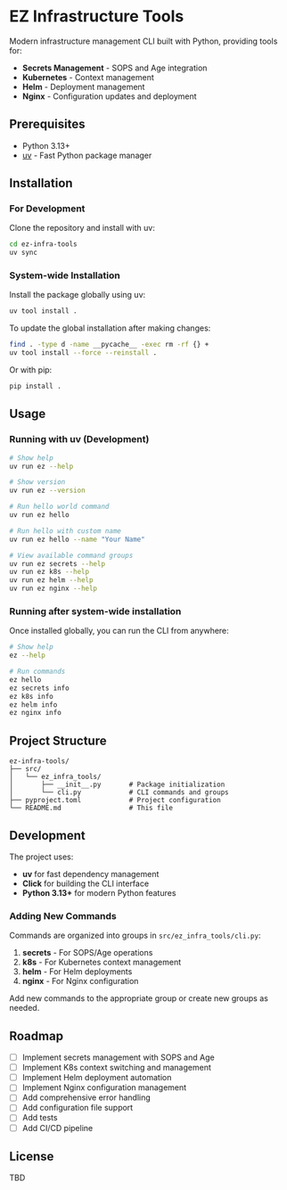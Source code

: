# EZ Infrastructure Tools

Modern infrastructure management CLI built with Python, providing tools for:

- **Secrets Management** - SOPS and Age integration
- **Kubernetes** - Context management
- **Helm** - Deployment management
- **Nginx** - Configuration updates and deployment

## Prerequisites

- Python 3.13+
- [uv](https://github.com/astral-sh/uv) - Fast Python package manager

## Installation

### For Development

Clone the repository and install with uv:

```bash
cd ez-infra-tools
uv sync
```

### System-wide Installation

Install the package globally using uv:

```bash
uv tool install .
```

To update the global installation after making changes:

```bash
find . -type d -name __pycache__ -exec rm -rf {} +
uv tool install --force --reinstall .
```

Or with pip:

```bash
pip install .
```

## Usage

### Running with uv (Development)

```bash
# Show help
uv run ez --help

# Show version
uv run ez --version

# Run hello world command
uv run ez hello

# Run hello with custom name
uv run ez hello --name "Your Name"

# View available command groups
uv run ez secrets --help
uv run ez k8s --help
uv run ez helm --help
uv run ez nginx --help
```

### Running after system-wide installation

Once installed globally, you can run the CLI from anywhere:

```bash
# Show help
ez --help

# Run commands
ez hello
ez secrets info
ez k8s info
ez helm info
ez nginx info
```

## Project Structure

```
ez-infra-tools/
├── src/
│   └── ez_infra_tools/
│       ├── __init__.py       # Package initialization
│       └── cli.py            # CLI commands and groups
├── pyproject.toml            # Project configuration
└── README.md                 # This file
```

## Development

The project uses:
- **uv** for fast dependency management
- **Click** for building the CLI interface
- **Python 3.13+** for modern Python features

### Adding New Commands

Commands are organized into groups in `src/ez_infra_tools/cli.py`:

1. **secrets** - For SOPS/Age operations
2. **k8s** - For Kubernetes context management
3. **helm** - For Helm deployments
4. **nginx** - For Nginx configuration

Add new commands to the appropriate group or create new groups as needed.

## Roadmap

- [ ] Implement secrets management with SOPS and Age
- [ ] Implement K8s context switching and management
- [ ] Implement Helm deployment automation
- [ ] Implement Nginx configuration management
- [ ] Add comprehensive error handling
- [ ] Add configuration file support
- [ ] Add tests
- [ ] Add CI/CD pipeline

## License

TBD
